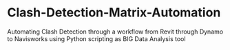 # Clash-Detection-Matrix-Automation
Automating Clash Detection through a workflow from Revit through Dynamo to Navisworks using Python scripting as BIG Data Analysis tool
